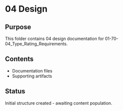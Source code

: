 # 04 Design

## Purpose
This folder contains 04 design documentation for 01-70-04_Type_Rating_Requirements.

## Contents
- Documentation files
- Supporting artifacts

## Status
Initial structure created - awaiting content population.
